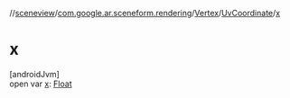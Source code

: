 //[sceneview](../../../../index.md)/[com.google.ar.sceneform.rendering](../../index.md)/[Vertex](../index.md)/[UvCoordinate](index.md)/[x](x.md)

# x

[androidJvm]\
open var [x](x.md): [Float](https://kotlinlang.org/api/latest/jvm/stdlib/kotlin/-float/index.html)
